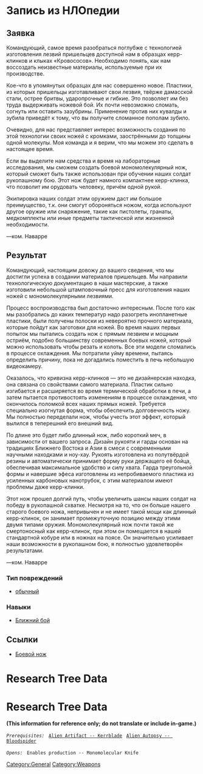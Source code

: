 # Запись из НЛОпедии

## Заявка

Командующий, самое время разобраться поглубже с технологией изготовления
лезвий пришельцев доступной нам в образцах керр-клинков и клыках
«Кровососов». Необходимо понять, как нам воссоздать неизвестные
материалы, используемые при их производстве.

Кое-что в упомянутых образцах для нас совершенно новое. Пластики, из
которых пришельцы изготавливают свои лезвия, твёрже дамасской стали,
острее бритвы, ударопрочные и гибкие. Это позволяет им без труда
выдерживать ножевой бой. Их почти невозможно сломать, согнуть или
оставить зазубрины. Применение против них кувалды и зубила приведёт к
тому, что вы получите сломанное пополам зубило.

Очевидно, для нас представляет интерес возможность создания по этой
технологии своих ножей с кромками, заострёнными до толщины одной
молекулы. Моя команда и я верим, что мы можем это сделать в настоящее
время.

Если вы выделите нам средства и время на лабораторные исследования, мы
сможем создать боевой мономолекулярный нож, который сможет быть также
использован при обучении наших солдат рукопашному бою. Этот нож будет
намного компактнее керр-клинка, что позволит им орудовать человеку,
причём одной рукой.

Экипировка наших солдат этим оружием даст им большое преимущество, т.к.
они смогут обороняться ножом, когда используют другое оружие или
снаряжение, такие как пистолеты, гранаты, медкомплекты или иные предметы
тактической или жизненной необходимости.

—ком. Наварре

## Результат

Командующий, настоящим довожу до вашего сведения, что мы достигли успеха
в создании материалов пришельцев. Мы направили технологическую
документацию в наши мастерские, а также изготовили небольшой
штамповочный пресс для изготовления наших ножей с мономолекулярными
лезвиями.

Процесс воспроизводства был достаточно интересным. После того как мы
разобрались до каких температур надо разогреть инопланетные пластики,
были получены полоски из невероятно прочного материала, которые пойдут
как заготовки для ножей. Во время наших первых попыток мы пытались
создать нож с прямым лезвием и мощным остриём, подобно большинству
современных боевых ножей, который можно использовать чтобы резать и
колоть. Все эти модели сломались в процессе охлаждения. Мы потратили
уйму времени, пытаясь определить причину, пока не догадались поместить в
печь небольшую видеокамеру.

Оказалось, что кривизна керр-клинков — это не дизайнерская находка, она
связана со свойствами самого материала. Пластик сильно изгибается и
расширяется во время термической обработки в печи, а затем пытается
противостоять изменениям в процессе охлаждения, что окончилось поломкой
всех наших прямых ножей. Требуется специально изогнутая форма, чтобы
обеспечить долговечность ножу. Мы полностью переделали нож, чтобы учесть
этот эффект, который вылился в теперешний его внешний вид.

По длине это будет либо длинный нож, либо короткий меч, в зависимости от
вашего запроса. Дизайн рукояти и гарды основан на традициях Ближнего
Востока и Азии в смеси с современными научными находками и ноу-хау.
Рукоять изготовлена из полутвёрдой резины и автоматически принимает
форму руки держащего её бойца, обеспечивая максимальное удобство и силу
хвата. Гарда треугольной формы и навершие эфеса изготовлены из
непробиваемого пластика из усиленных карбоновых нанотрубок, с этим
материалом имеют проблемы даже керр-клинки.

Этот нож прошел долгий путь, чтобы увеличить шансы наших солдат на
победу в рукопашной схватке. Несмотря на то, что он больше нашего
старого боевого ножа, непривычен и не имеет такой мощи как длинный
керр-клинок, он занимает промежуточную позицию между этими двумя типами
оружия. Мономолекулярный нож почти такой же смертоносный как
керр-клинок, при этом он помещается в нашей стандартной кобуре или в
ножнах на поясе. Он значительно усиливает наши возможности в рукопашном
бою, я полностью удовлетворён результатами.

—ком. Наварре

### Тип повреждений

- [обычный](Типы_повреждений/обычный "wikilink")

### Навыки

- [Ближний бой](Навыки/Ближний_бой "wikilink")

## Ссылки

- [Боевой нож](Снаряжение/Персональное_оружие/Боевой_нож "wikilink")

# Research Tree Data

# Research Tree Data

**(This information for reference only; do not translate or include
in-game.)**

*`Prerequisites:`*
` `[`Alien Artifact -- Kerrblade`](Equipment/Secondary_Weapons/Kerrblade "wikilink")
` `[`Alien Autopsy -- Bloodspider`](Aliens/Bloodspider "wikilink")

*`Opens:`*
` Enables production -- Monomolecular Knife`

[Category:General](Category:General "wikilink")
[Category:Weapons](Category:Weapons "wikilink")
